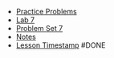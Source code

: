 - [Practice Problems](https://cs50.harvard.edu/x/2023/problems/7/)  
- [Lab 7](https://cs50.harvard.edu/x/2023/labs/7/) 
- [Problem Set 7](https://cs50.harvard.edu/x/2023/psets/7/)
- [Notes](https://cs50.harvard.edu/x/2023/notes/7/)
- [Lesson Timestamp](https://youtu.be/hysukrNKZs8?t=5163) #DONE 
